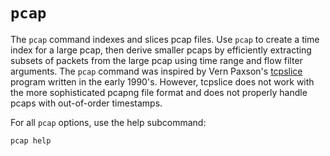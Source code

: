 # `pcap`

The `pcap` command indexes and slices pcap files. Use `pcap` to create a time
index for a large pcap, then derive smaller pcaps by efficiently extracting
subsets of packets from the large pcap using time range and flow filter
arguments. The `pcap` command was inspired by Vern Paxson's
[tcpslice](https://github.com/the-tcpdump-group/tcpslice) program written in
the early 1990's. However, tcpslice does not work with the more sophisticated
pcapng file format and does not properly handle pcaps with out-of-order
timestamps.

For all `pcap` options, use the help subcommand:

```
pcap help
```

